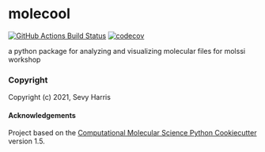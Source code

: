 molecool
==============================
[//]: # (Badges)
[![GitHub Actions Build Status](https://github.com/REPLACE_WITH_OWNER_ACCOUNT/molecool/workflows/CI/badge.svg)](https://github.com/REPLACE_WITH_OWNER_ACCOUNT/molecool/actions?query=workflow%3ACI)
[![codecov](https://codecov.io/gh/REPLACE_WITH_OWNER_ACCOUNT/molecool/branch/master/graph/badge.svg)](https://codecov.io/gh/REPLACE_WITH_OWNER_ACCOUNT/molecool/branch/master)


a python package for analyzing and visualizing molecular files for molssi workshop

### Copyright

Copyright (c) 2021, Sevy Harris


#### Acknowledgements
 
Project based on the 
[Computational Molecular Science Python Cookiecutter](https://github.com/molssi/cookiecutter-cms) version 1.5.

